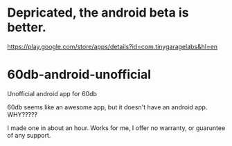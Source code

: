 # Depricated, the android beta is better.
https://play.google.com/store/apps/details?id=com.tinygaragelabs&hl=en


# 60db-android-unofficial
Unofficial android app for 60db

60db seems like an awesome app, but it doesn't have an android app. WHY?????

I made one in about an hour. Works for me, I offer no warranty, or guaruntee of any support.
